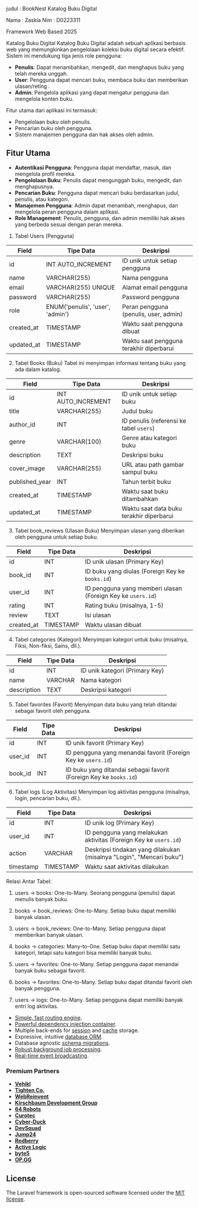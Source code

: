 judul : BookNest Katalog Buku Digital

Nama : Zaskia
Nim  : D0223311


Framework Web Based
2025

Katalog Buku Digital
Katalog Buku Digital adalah sebuah aplikasi berbasis web yang memungkinkan pengelolaan koleksi buku digital secara efektif. Sistem ini mendukung tiga jenis role pengguna:

- **Penulis**: Dapat menambahkan, mengedit, dan menghapus buku yang telah mereka unggah.
- **User**: Pengguna  dapat mencari buku, membaca buku dan memberikan ulasan/reting .
- **Admin**: Pengelola aplikasi yang dapat mengatur pengguna dan mengelola konten buku.

Fitur utama dari aplikasi ini termasuk:
- Pengelolaan buku oleh penulis.
- Pencarian buku oleh pengguna.
- Sistem manajemen pengguna dan hak akses oleh admin.

## Fitur Utama

- **Autentikasi Pengguna**: Pengguna dapat mendaftar, masuk, dan mengelola profil mereka.
- **Pengelolaan Buku**: Penulis dapat mengunggah buku, mengedit, dan menghapusnya.
- **Pencarian Buku**: Pengguna dapat mencari buku berdasarkan judul, penulis, atau kategori.
- **Manajemen Pengguna**: Admin dapat menambah, menghapus, dan mengelola peran pengguna dalam aplikasi.
- **Role Management**: Penulis, pengguna, dan admin memiliki hak akses yang berbeda sesuai dengan peran mereka.

1. Tabel Users (Pengguna)

| **Field**   | **Tipe Data**                    | **Deskripsi**                                |
| ----------- | -------------------------------- | -------------------------------------------- |
| id          | INT AUTO\_INCREMENT              | ID unik untuk setiap pengguna                |
| name        | VARCHAR(255)                     | Nama pengguna                                |
| email       | VARCHAR(255) UNIQUE              | Alamat email pengguna                        |
| password    | VARCHAR(255)                     | Password pengguna                            |
| role        | ENUM('penulis', 'user', 'admin') | Peran pengguna (penulis, user, admin)        |
| created\_at | TIMESTAMP                        | Waktu saat pengguna dibuat                   |
| updated\_at | TIMESTAMP                        | Waktu saat pengguna terakhir diperbarui      |


2. Tabel Books (Buku)
Tabel ini menyimpan informasi tentang buku yang ada dalam katalog.

| **Field**       | **Tipe Data**       | **Deskripsi**                            |
| --------------- | ------------------- | ---------------------------------------- |
| id              | INT AUTO\_INCREMENT | ID unik untuk setiap buku                |
| title           | VARCHAR(255)        | Judul buku                               |
| author\_id      | INT                 | ID penulis (referensi ke tabel `users`)  |
| genre           | VARCHAR(100)        | Genre atau kategori buku                 |
| description     | TEXT                | Deskripsi buku                           |
| cover\_image    | VARCHAR(255)        | URL atau path gambar sampul buku         |
| published\_year | INT                 | Tahun terbit buku                        |
| created\_at     | TIMESTAMP           | Waktu saat buku ditambahkan              |
| updated\_at     | TIMESTAMP           | Waktu saat data buku terakhir diperbarui |


3. Tabel book_reviews (Ulasan Buku)
Menyimpan ulasan yang diberikan oleh pengguna untuk setiap buku.

| **Field**    | **Tipe Data** | **Deskripsi**                                               |
| ------------ | ------------- | ----------------------------------------------------------- |
| id           | INT           | ID unik ulasan (Primary Key)                                |
| book_id      | INT           | ID buku yang diulas (Foreign Key ke `books.id`)             |
| user_id      | INT           | ID pengguna yang memberi ulasan (Foreign Key ke `users.id`) |
| rating       | INT           | Rating buku (misalnya, 1-5)                                 |
| review       | TEXT          | Isi ulasan                                                  |
| created_at   | TIMESTAMP     | Waktu ulasan dibuat                                         |


4. Tabel categories (Kategori)
Menyimpan kategori untuk buku (misalnya, Fiksi, Non-fiksi, Sains, dll.).

| **Field**     | **Tipe Data** | **Deskripsi**                  |
| ------------- | ------------- | ------------------------------ |
| id            | INT           | ID unik kategori (Primary Key) |
| name          | VARCHAR       | Nama kategori                  |
| description   | TEXT          | Deskripsi kategori             |


5. Tabel favorites (Favorit)
Menyimpan data buku yang telah ditandai sebagai favorit oleh pengguna.

| **Field** | **Tipe Data** | **Deskripsi**                                                     |
| --------- | ------------- | ----------------------------------------------------------------- |
| id        | INT           | ID unik favorit (Primary Key)                                     |
| user_id   | INT           | ID pengguna yang menandai favorit (Foreign Key ke `users.id`)     |
| book_id   | INT           | ID buku yang ditandai sebagai favorit (Foreign Key ke `books.id`) |


6. Tabel logs (Log Aktivitas)
Menyimpan log aktivitas pengguna (misalnya, login, pencarian buku, dll.).

| **Field**   | **Tipe Data** | **Deskripsi**                                                        |
| ----------- | ------------- | -------------------------------------------------------------------- |
| id          | INT           | ID unik log (Primary Key)                                            |
| user_id     | INT           | ID pengguna yang melakukan aktivitas (Foreign Key ke `users.id`)     |
| action      | VARCHAR       | Deskripsi tindakan yang dilakukan (misalnya "Login", "Mencari buku") |
| timestamp   | TIMESTAMP     | Waktu saat aktivitas dilakukan                                       |



Relasi Antar Tabel: 
1. users → books: One-to-Many. Seorang pengguna (penulis) dapat menulis banyak buku.
 
2. books → book_reviews: One-to-Many. Setiap buku dapat memiliki banyak ulasan.

3. users → book_reviews: One-to-Many. Setiap pengguna dapat memberikan banyak ulasan.

4. books → categories: Many-to-One. Setiap buku dapat memiliki satu kategori, tetapi satu kategori bisa  memiliki banyak buku.

5. users → favorites: One-to-Many. Setiap pengguna dapat menandai banyak buku sebagai favorit.

6. books → favorites: One-to-Many. Setiap buku dapat ditandai favorit oleh banyak pengguna.

7. users → logs: One-to-Many. Setiap pengguna dapat memiliki banyak entri log aktivitas.





- [Simple, fast routing engine](https://laravel.com/docs/routing).
- [Powerful dependency injection container](https://laravel.com/docs/container).
- Multiple back-ends for [session](https://laravel.com/docs/session) and [cache](https://laravel.com/docs/cache) storage.
- Expressive, intuitive [database ORM](https://laravel.com/docs/eloquent).
- Database agnostic [schema migrations](https://laravel.com/docs/migrations).
- [Robust background job processing](https://laravel.com/docs/queues).
- [Real-time event broadcasting](https://laravel.com/docs/broadcasting).



### Premium Partners

- **[Vehikl](https://vehikl.com/)**
- **[Tighten Co.](https://tighten.co)**
- **[WebReinvent](https://webreinvent.com/)**
- **[Kirschbaum Development Group](https://kirschbaumdevelopment.com)**
- **[64 Robots](https://64robots.com)**
- **[Curotec](https://www.curotec.com/services/technologies/laravel/)**
- **[Cyber-Duck](https://cyber-duck.co.uk)**
- **[DevSquad](https://devsquad.com/hire-laravel-developers)**
- **[Jump24](https://jump24.co.uk)**
- **[Redberry](https://redberry.international/laravel/)**
- **[Active Logic](https://activelogic.com)**
- **[byte5](https://byte5.de)**
- **[OP.GG](https://op.gg)**


## License

The Laravel framework is open-sourced software licensed under the [MIT license](https://opensource.org/licenses/MIT).
